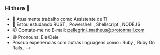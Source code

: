 ### Hi there 👋

- 🔭 Atualmente trabalho como Assistente de TI
- 🌱 Estou estudando RUST , Powershell , Shellscript , NODEJS
- 📫 Contate-me no E-mail: pellegrini_matheus@protonmail.com
- 😄 Pronouns: Ele/Dele
- Possuo experiencias com outras linguagens como : Ruby , Ruby On Rails.
-->


